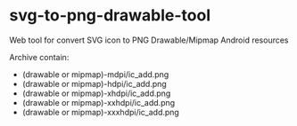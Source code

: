 # svg-to-png-drawable-tool
Web tool for convert SVG icon to PNG Drawable/Mipmap Android resources

Archive contain:
- (drawable or mipmap)-mdpi/ic_add.png
- (drawable or mipmap)-hdpi/ic_add.png
- (drawable or mipmap)-xhdpi/ic_add.png
- (drawable or mipmap)-xxhdpi/ic_add.png
- (drawable or mipmap)-xxxhdpi/ic_add.png
